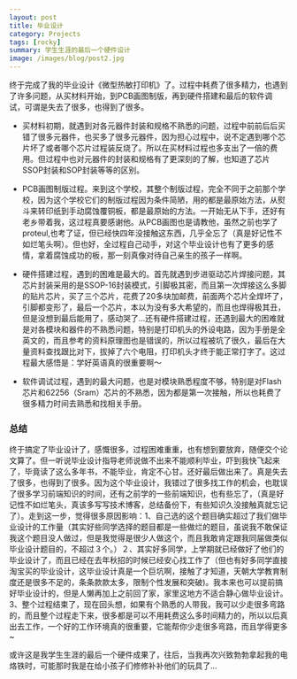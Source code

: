 ```yaml
---
layout: post
title: 毕业设计
category: Projects
tags: [rocky]
summary: 学生生涯的最后一个硬件设计
image: /images/blog/post2.jpg
---
```


终于完成了我的毕业设计《微型热敏打印机》了。过程中耗费了很多精力，也遇到了许多问题，从买材料开始，到PCB画图制版，再到硬件搭建和最后的软件调试，可谓是失去了很多，也得到了很多。

+ 买材料初期，就遇到对各元器件封装和规格不熟悉的问题，过程中前前后后买错了很多元器件，也买多了很多元器件，因为担心过程中，说不定遇到哪个芯片坏了或者哪个芯片过程装反烧了。所以在买材料过程也多支出了一倍的费用。但过程中也对元器件的封装和规格有了更深刻的了解，也知道了芯片SSOP封装和SOP封装等等的区别。

+ PCB画图制版过程。来到这个学校，其整个制版过程，完全不同于之前那个学校，因为这个学校它们的制版过程因为条件简陋，用的都是最原始方法，从熨斗来转印纸到手动腐蚀覆铜板，都是最原始的方法。一开始无从下手，还好有老乡带着我，这过程真要感谢他。从PCB画图也是请教他，虽然之前也学了proteul,也考了证，但已经快四年没接触这东西，几乎全忘了（真是好记性不如烂笔头啊）。但也好，全过程自己动手，对这个毕业设计也有了更多的感情，拿着腐蚀成功的板，那一刻真像对待自己亲生的孩子一样啊。

+ 硬件搭建过程，遇到的困难是最大的。首先就遇到步进驱动芯片焊接问题，其芯片封装采用的是SSOP-16封装模式，引脚极其密，而且第一次焊接这么多脚的贴片芯片，买了三个芯片，花费了20多块加邮费，前面两个芯片全焊坏了，引脚都变形了，最后一个芯片，本以为没有多大希望的，而且也焊得极其丑，但是没想到最后能用了，感动哭了...还有硬件搭建过程，还遇到最大的困难就是对各模块和器件的不熟悉问题，特别是打印机头的外设电路，因为手册是全英文的，而且参考的资料原理图也是错误的，所以过程被坑了很久，最后在大量资料查找跟比对下，拔掉了六个电阻，打印机头才终于能正常打字了。这过程最大感悟是：学好英语真的很重要啊～

+ 软件调试过程，遇到的最大问题，也是对模块熟悉程度不够，特别是对Flash芯片和62256（Sram）芯片的不熟悉，因为都是第一次接触，所以也耗费了很多精力时间去熟悉和找相关手册。
 
### 总结

终于搞定了毕业设计了，感慨很多，过程困难重重，也有想到要放弃，随便交个论文算了。但一听说毕业设计指导老师说做不出来不能顺利毕业，吓到我快飞起来了，毕竟读了这么多年书，不能毕业，肯定不心甘。还好最后做出来了。真是失去了很多，也得到了很多。因为这个毕业设计，我错过了很多找工作的机会，也耽误了很多学习前端知识的时间，还有之前学的一些前端知识，也有些忘了，（真是好记性不如烂笔头，真该多写写技术博客，总结备份下，有些知识久没接触真就忘记了）。走到这一步，觉得很多原因影响：1、自己选的这个题目确实超过了我们做毕业设计的工作量（其实好些同学选择的题目都是一些做烂的题目，虽说我不敢保证我这个题目没人做过，但是我觉得是很少人做这个，而且我敢肯定跟我同届做类似毕业设计题目的，不超过３个。）２、其实好多同学，上学期就已经做好了他们的毕业设计了，而且已经在去年秋招的时候已经安心找工作了（但也有好多同学直接淘宝买的毕业设计，这毕业设计真是一个巨坑啊，接触了才知道，天朝大学教育制度还是很多不足的，条条款款太多，限制个性发展和突破)。我本来也可以提前搞好毕业设计的，但是人懒再加上之前回了家，家里这地方不适合静心做毕业设计。3、整个过程结束了，现在回头想，如果有个熟悉的人带我，我可以少走很多弯路的，而且整个过程走下来，很多都是可以不用耗费这么多时间精力的，所以以后真出去工作，一个好的工作环境真的很重要，它能帮你少走很多弯路，而且学得更多~

或许这是我学生生涯的最后一个硬件成果了，往后，当我再次兴致勃勃拿起我的电烙铁时，可能那时我是在给小孩子们修修补补他们的玩具了...


